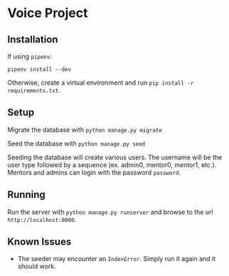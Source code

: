 # Voice Project

## Installation

If using `pipenv`:  
```
pipenv install --dev
```

Otherwise, create a virtual environment and run `pip install -r requirements.txt`.  

## Setup
Migrate the database with `python manage.py migrate`

Seed the database with `python manage.py seed`

Seeding the database will create various users. The username will be the user type followed by a sequence (ex. admin0, mentor0, mentor1, etc.). Mentors and admins can login with the password `password`. 

## Running
Run the server with `python manage.py runserver` and browse to the url `http://localhost:8000`.

## Known Issues
- The seeder may encounter an `IndexError`. Simply run it again and it should work.
